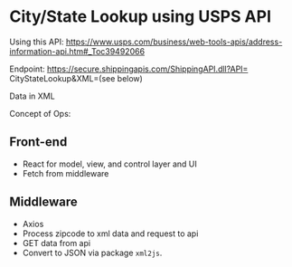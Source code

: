 # City/State Lookup using USPS API

Using this API: https://www.usps.com/business/web-tools-apis/address-information-api.htm#_Toc39492066

Endpoint: https://secure.shippingapis.com/ShippingAPI.dll?API= CityStateLookup&XML=(see below)

Data in XML

Concept of Ops:

## Front-end

- React for model, view, and control layer and UI
- Fetch from middleware

## Middleware

- Axios
- Process zipcode to xml data and request to api
- GET data from api
- Convert to JSON via package `xml2js`.
